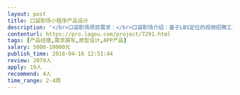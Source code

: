 ```yaml
---                
layout: post       
title: 口袋职场小程序产品设计           
description: '</br>口袋职场项目需求：</br>口袋职场介绍：基于LBS定位的视频招聘工具。</br>产品功能点： LBS、 视频面试、 面试红包</br>工作职责：梳理产品逻辑，形成高质量原型交互图，项目架构图、产品流程图、可交互产品需求文档。</br>专家要求： 一线互联网大公司富有经验的产品经理。</br>'     
contenturl: https://pro.lagou.com/project/7291.html      
tags: [产品经理,需求撰写,原型设计,APP产品]            
salary: 5000-10000元          
publish_time: 2018-04-16 12:51:44         
review: 2079人                   
apply: 19人                   
recommend: 4人                   
time_range: 2-4周              
---                 
```

